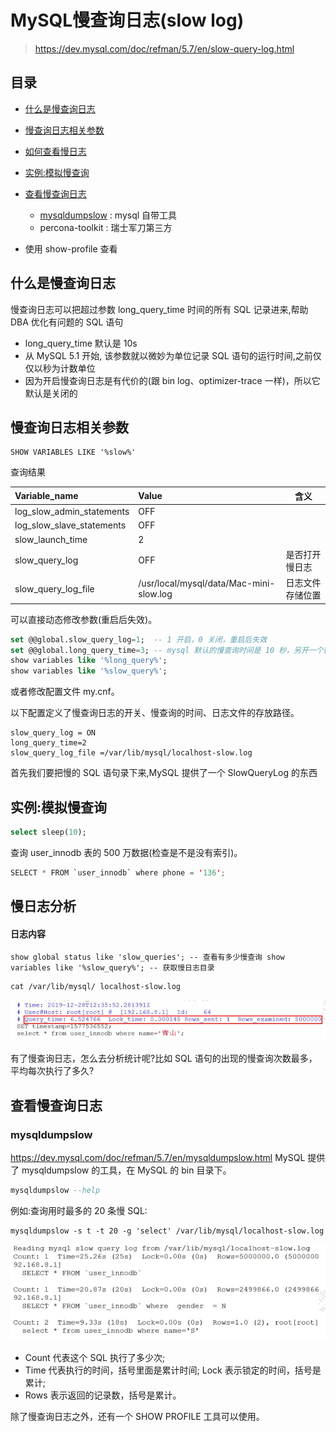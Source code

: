 # MySQL慢查询日志(slow log)

> https://dev.mysql.com/doc/refman/5.7/en/slow-query-log.html

## 目录

- [什么是慢查询日志](#什么是慢查询日志)
- [慢查询日志相关参数](#慢查询日志相关参数)
- [如何查看慢日志](#如何查看慢日志)
- [实例:模拟慢查询](#实例:模拟慢查询)
- [查看慢查询日志](#查看慢查询日志)
  - [mysqldumpslow](#mysqldumpslow) : mysql 自带工具
  - percona-toolkit : 瑞士军刀第三方 

- 使用 show-profile 查看

## 什么是慢查询日志

慢查询日志可以把超过参数 long_query_time 时间的所有 SQL 记录进来,帮助 DBA 优化有问题的 SQL 语句

- long_query_time 默认是 10s
- 从 MySQL 5.1 开始, 该参数就以微妙为单位记录 SQL 语句的运行时间,之前仅仅以秒为计数单位
- 因为开启慢查询日志是有代价的(跟 bin log、optimizer-trace 一样)，所以它默认是关闭的

## 慢查询日志相关参数

```
SHOW VARIABLES LIKE '%slow%'
```

查询结果

| Variable\_name               | Value                                   | 含义             |
| :--------------------------- | :-------------------------------------- | ---------------- |
| log\_slow\_admin\_statements | OFF                                     |                  |
| log\_slow\_slave\_statements | OFF                                     |                  |
| slow\_launch\_time           | 2                                       |                  |
| slow\_query\_log             | OFF                                     | 是否打开慢日志   |
| slow\_query\_log\_file       | /usr/local/mysql/data/Mac-mini-slow.log | 日志文件存储位置 |

可以直接动态修改参数(重启后失效)。

```sql
set @@global.slow_query_log=1;  -- 1 开启，0 关闭，重启后失效
set @@global.long_query_time=3; -- mysql 默认的慢查询时间是 10 秒，另开一个窗口后才会查到最新值 ​
show variables like '%long_query%';
show variables like '%slow_query%';
```

或者修改配置文件 my.cnf。

以下配置定义了慢查询日志的开关、慢查询的时间、日志文件的存放路径。

```
slow_query_log = ON
long_query_time=2
slow_query_log_file =/var/lib/mysql/localhost-slow.log
```

首先我们要把慢的 SQL 语句录下来,MySQL 提供了一个 SlowQueryLog 的东西

## 实例:模拟慢查询

```sql
select sleep(10);
```

查询 user_innodb 表的 500 万数据(检查是不是没有索引)。

```java
SELECT * FROM `user_innodb` where phone = '136';
```

## 慢日志分析

#### 日志内容

```
show global status like 'slow_queries'; -- 查看有多少慢查询 show variables like '%slow_query%'; -- 获取慢日志目录
```

```
cat /var/lib/mysql/ localhost-slow.log
```

![image-20200315192402413](../../../assets/image-20200315192402413.png)

有了慢查询日志，怎么去分析统计呢?比如 SQL 语句的出现的慢查询次数最多，平均每次执行了多久?

## 查看慢查询日志

### mysqldumpslow

https://dev.mysql.com/doc/refman/5.7/en/mysqldumpslow.html
MySQL 提供了 mysqldumpslow 的工具，在 MySQL 的 bin 目录下。

```sql
mysqldumpslow --help
```

例如:查询用时最多的 20 条慢 SQL:

```
mysqldumpslow -s t -t 20 -g 'select' /var/lib/mysql/localhost-slow.log
```

![image-20200315192456318](../../../assets/image-20200315192456318.png)

- Count 代表这个 SQL 执行了多少次;
- Time 代表执行的时间，括号里面是累计时间; Lock 表示锁定的时间，括号是累计;
- Rows 表示返回的记录数，括号是累计。

除了慢查询日志之外，还有一个 SHOW PROFILE 工具可以使用。

